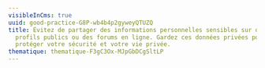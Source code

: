 ```yaml
---
visibleInCms: true
uuid: good-practice-G8P-wb4b4p2gyweyQTUZQ
title: Évitez de partager des informations personnelles sensibles sur des
  profils publics ou des forums en ligne. Gardez ces données privées pour
  protéger votre sécurité et votre vie privée.
thematique: thematique-F3gC3Ox-MJpGbDCgSltLP
---
```

